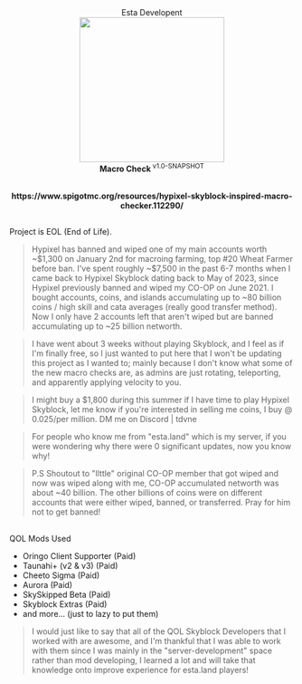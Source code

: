 ##
<p align="center">Esta Developent<br><img width="256px" height="256px" src="https://cdn.discordapp.com/attachments/920883473156288533/942490653198286888/circle_esta_pfp_thing.png"><br><b>Macro Check </b><sup>v1.0-SNAPSHOT</sup></p>
<p align="center"><br><b>https://www.spigotmc.org/resources/hypixel-skyblock-inspired-macro-checker.112290/</b></p>

##

Project is EOL (End of Life).

> Hypixel has banned and wiped one of my main accounts worth ~$1,300 on January 2nd for macroing farming, top #20 Wheat Farmer before ban. I've spent roughly ~$7,500 in the past 6-7 months when I came back to Hypixel Skyblock dating back to May of 2023, since Hypixel previously banned and wiped my CO-OP on June 2021. I bought accounts, coins, and islands accumulating up to ~80 billion coins / high skill and cata averages (really good transfer method). Now I only have 2 accounts left that aren't wiped but are banned accumulating up to ~25 billion networth. 

> I have went about 3 weeks without playing Skyblock, and I feel as if I'm finally free, so I just wanted to put here that I won't be updating this project as I wanted to; mainly because I don't know what some of the new macro checks are, as admins are just rotating, teleporting, and apparently applying velocity to you. 

> I might buy a $1,800 during this summer if I have time to play Hypixel Skyblock, let me know if you're interested in selling me coins, I buy @ 0.025/per million. DM me on Discord | tdvne

> For people who know me from "esta.land" which is my server, if you were wondering why there were 0 significant updates, now you know why!

> P.S Shoutout to "llttle" original CO-OP member that got wiped and now was wiped along with me, CO-OP accumulated networth was about ~40 billion. The other billions of coins were on different accounts that were either wiped, banned, or transferred. Pray for him not to get banned!

##

QOL Mods Used

- Oringo Client Supporter (Paid)
- Taunahi+ (v2 & v3) (Paid)
- Cheeto Sigma (Paid)
- Aurora (Paid)
- SkySkipped Beta (Paid)
- Skyblock Extras (Paid)
- and more... (just to lazy to put them)

> I would just like to say that all of the QOL Skyblock Developers that I worked with are awesome, and I'm thankful that I was able to work with them since I was mainly in the "server-development" space rather than mod developing, I learned a lot and will take that knowledge onto improve experience for esta.land players!
